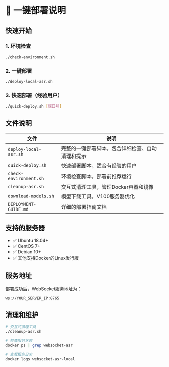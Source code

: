 # 🚀 一键部署说明

## 快速开始

### 1. 环境检查
```bash
./check-environment.sh
```

### 2. 一键部署
```bash
./deploy-local-asr.sh
```

### 3. 快速部署（经验用户）
```bash
./quick-deploy.sh [端口号]
```

## 文件说明

| 文件 | 说明 |
|------|------|
| `deploy-local-asr.sh` | 完整的一键部署脚本，包含详细检查、自动清理和提示 |
| `quick-deploy.sh` | 快速部署脚本，适合有经验的用户 |
| `check-environment.sh` | 环境检查脚本，部署前推荐运行 |
| `cleanup-asr.sh` | 交互式清理工具，管理Docker容器和镜像 |
| `download-models.sh` | 模型下载工具，V100服务器优化 |
| `DEPLOYMENT-GUIDE.md` | 详细的部署指南文档 |

## 支持的服务器

- ✅ Ubuntu 18.04+
- ✅ CentOS 7+
- ✅ Debian 10+
- ✅ 其他支持Docker的Linux发行版

## 服务地址

部署成功后，WebSocket服务地址为：
```
ws://YOUR_SERVER_IP:8765
```

## 清理和维护

```bash
# 交互式清理工具
./cleanup-asr.sh

# 检查服务状态
docker ps | grep websocket-asr

# 查看服务日志
docker logs websocket-asr-local
```
